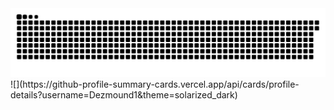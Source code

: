 <picture>
  <source media="(prefers-color-scheme: dark)" srcset="github-user-contribution.svg" />
  <source media="(prefers-color-scheme: light)" srcset="github-user-contribution.svg" />
  <img alt="github-snake" src="github-user-contribution.svg" />
</picture>
![](https://github-profile-summary-cards.vercel.app/api/cards/profile-details?username=Dezmound1&theme=solarized_dark)
